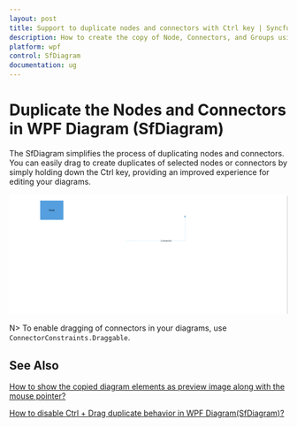 ```yaml
---
layout: post
title: Support to duplicate nodes and connectors with Ctrl key | Syncfusion
description: How to create the copy of Node, Connectors, and Groups using ctrl key in Syncfusion WPF Diagram (SfDiagram).
platform: wpf
control: SfDiagram
documentation: ug
---
```

# Duplicate the Nodes and Connectors in WPF Diagram (SfDiagram)

The SfDiagram simplifies the process of duplicating nodes and connectors. You can easily drag to create duplicates of selected nodes or connectors by simply holding down the Ctrl key, providing an improved experience for editing your diagrams.

![DuplicateNodesandConnectors](Drag_images/DuplicateNodeandConnectors.gif)

N> To enable dragging of connectors in your diagrams, use `ConnectorConstraints.Draggable`.

## See Also

[How to show the copied diagram elements as preview image along with the mouse pointer?](https://support.syncfusion.com/kb/article/12037/how-to-show-the-copied-diagram-elements-as-preview-image-along-with-the-mouse-pointer-in)

[How to disable Ctrl + Drag duplicate behavior in WPF Diagram(SfDiagram)?](https://support.syncfusion.com/kb/article/18502/how-to-disable-ctrl--drag-duplicate-behavior-in-wpf-diagramsfdiagram)